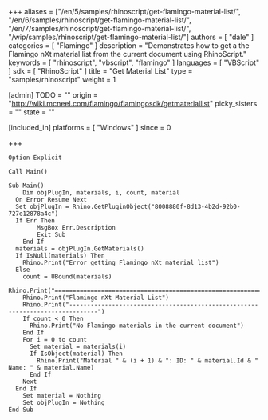 +++
aliases = ["/en/5/samples/rhinoscript/get-flamingo-material-list/", "/en/6/samples/rhinoscript/get-flamingo-material-list/", "/en/7/samples/rhinoscript/get-flamingo-material-list/", "/wip/samples/rhinoscript/get-flamingo-material-list/"]
authors = [ "dale" ]
categories = [ "Flamingo" ]
description = "Demonstrates how to get a the Flamingo nXt material list from the current document using RhinoScript."
keywords = [ "rhinoscript", "vbscript", "flamingo" ]
languages = [ "VBScript" ]
sdk = [ "RhinoScript" ]
title = "Get Material List"
type = "samples/rhinoscript"
weight = 1

[admin]
TODO = ""
origin = "http://wiki.mcneel.com/flamingo/flamingosdk/getmateriallist"
picky_sisters = ""
state = ""

[included_in]
platforms = [ "Windows" ]
since = 0

+++

```vbnet
Option Explicit

Call Main()

Sub Main()
	Dim objPlugIn, materials, i, count, material
  On Error Resume Next
  Set objPlugIn = Rhino.GetPluginObject("8008880f-8d13-4b2d-92b0-727e12878a4c")
  If Err Then
		MsgBox Err.Description
		Exit Sub
	End If
  materials = objPlugIn.GetMaterials()
  If IsNull(materials) Then
    Rhino.Print("Error getting Flamingo nXt material list")
  Else
    count = UBound(materials)
    Rhino.Print("==============================================================================")
    Rhino.Print("Flamingo nXt Material List")
    Rhino.Print("------------------------------------------------------------------------------")
    If count < 0 Then
      Rhino.Print("No Flamingo materials in the current document")
    End If
    For i = 0 to count
      Set material = materials(i)
      If IsObject(material) Then
        Rhino.Print("Material " & (i + 1) & ": ID: " & material.Id & " Name: " & material.Name)
      End If
    Next
  End If
	Set material = Nothing
	Set objPlugIn = Nothing
End Sub
```
